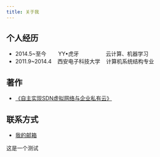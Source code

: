 ```yaml
---
title: 关于我
---
```


## 个人经历
- 2014.5~至今&nbsp;&nbsp;&nbsp;&nbsp;&nbsp;&nbsp;&nbsp;&nbsp;YY•虎牙&nbsp;&nbsp;&nbsp;&nbsp;&nbsp;&nbsp;&nbsp;&nbsp;&nbsp;&nbsp;&nbsp;&nbsp;&nbsp;&nbsp;&nbsp;&nbsp;&nbsp;&nbsp;云计算、机器学习
- 2011.9~2014.4&nbsp;&nbsp;&nbsp;&nbsp;西安电子科技大学&nbsp;&nbsp;&nbsp;&nbsp;计算机系统结构专业

## 著作
- [《自主实现SDN虚拟网络与企业私有云》](http://www.broadview.com.cn/book/4847)

## 联系方式
- <A href="mailto:zhxingping@gmail.com">我的邮箱</A>

这是一个测试

